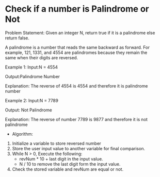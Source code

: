 # Check if a number is Palindrome or Not

Problem Statement: Given an integer N, return true if it is a palindrome else return false.

A palindrome is a number that reads the same backward as forward. For example, 121, 1331, and 4554 are palindromes because they remain the same when their digits are reversed.

Example 1:
Input:N = 4554

Output:Palindrome Number

Explanation: The reverse of 4554 is 4554 and therefore it is palindrome number

Example 2:
Input:N = 7789                

Output: Not Palindrome

Explanation: The reverse of number 7789 is 9877 and therefore it is not palindrome

- Algorithm:
1) Initialize a variable to store reversed number
2) Store the user input value to another variable for final comparison.
3) While N > 0, Execute the following:
    - revNum * 10 + last digit in the input value.
    - N / 10 to remove the last digit form the input value.
4) Check the stored variable and revNum are equal or not.